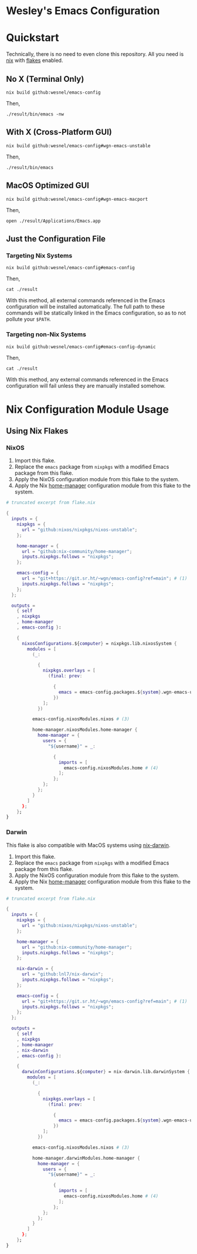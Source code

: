 # Wesley's Emacs Configuration

# Quickstart

Technically, there is no need to even clone this repository. All you need is [nix](https://github.com/NixOS/nix) with [flakes](https://xeiaso.net/blog/nix-flakes-1-2022-02-21) enabled.

## No X (Terminal Only)

``` shell
nix build github:wesnel/emacs-config
```

Then,

``` shell
./result/bin/emacs -nw
```

## With X (Cross-Platform GUI)

``` shell
nix build github:wesnel/emacs-config#wgn-emacs-unstable
```

Then,

``` shell
./result/bin/emacs
```

## MacOS Optimized GUI

``` shell
nix build github:wesnel/emacs-config#wgn-emacs-macport
```

Then,

``` shell
open ./result/Applications/Emacs.app
```

## Just the Configuration File

### Targeting Nix Systems

``` shell
nix build github:wesnel/emacs-config#emacs-config
```

Then,

``` shell
cat ./result
```

With this method, all external commands referenced in the Emacs configuration will be installed automatically.  The full path to these commands will be statically linked in the Emacs configuration, so as to not pollute your `$PATH`.

### Targeting non-Nix Systems

``` shell
nix build github:wesnel/emacs-config#emacs-config-dynamic
```

Then,

``` shell
cat ./result
```

With this method, any external commands referenced in the Emacs configuration will fail unless they are manually installed somehow.

# Nix Configuration Module Usage

## Using Nix Flakes

### NixOS

1. Import this flake.
2. Replace the `emacs` package from `nixpkgs` with a modified Emacs package from this flake.
3. Apply the NixOS configuration module from this flake to the system.
4. Apply the Nix [home-manager](https://github.com/nix-community/home-manager) configuration module from this flake to the system.

``` nix
# truncated excerpt from flake.nix

{
  inputs = {
    nixpkgs = {
      url = "github:nixos/nixpkgs/nixos-unstable";
    };

    home-manager = {
      url = "github:nix-community/home-manager";
      inputs.nixpkgs.follows = "nixpkgs";
    };

    emacs-config = {
      url = "git+https://git.sr.ht/~wgn/emacs-config?ref=main"; # (1)
      inputs.nixpkgs.follows = "nixpkgs";
    };
  };

  outputs =
    { self
    , nixpkgs
    , home-manager
    , emacs-config }:

    {
      nixosConfigurations.${computer} = nixpkgs.lib.nixosSystem {
        modules = [
          (_:

            {
              nixpkgs.overlays = [
                (final: prev:

                  {
                    emacs = emacs-config.packages.${system}.wgn-emacs-unstable; # (2)
                  })
              ];
            })

          emacs-config.nixosModules.nixos # (3)

          home-manager.nixosModules.home-manager {
            home-manager = {
              users = {
                "${username}" = _:

                  {
                    imports = [
                      emacs-config.nixosModules.home # (4)
                    ];
                  };
              };
            };
          }
        ]
      };
    };
}
```

### Darwin

This flake is also compatible with MacOS systems using [nix-darwin](https://github.com/LnL7/nix-darwin).

1. Import this flake.
2. Replace the `emacs` package from `nixpkgs` with a modified Emacs package from this flake.
3. Apply the NixOS configuration module from this flake to the system.
4. Apply the Nix [home-manager](https://github.com/nix-community/home-manager) configuration module from this flake to the system.

``` nix
# truncated excerpt from flake.nix

{
  inputs = {
    nixpkgs = {
      url = "github:nixos/nixpkgs/nixos-unstable";
    };

    home-manager = {
      url = "github:nix-community/home-manager";
      inputs.nixpkgs.follows = "nixpkgs";
    };

    nix-darwin = {
      url = "github:lnl7/nix-darwin";
      inputs.nixpkgs.follows = "nixpkgs";
    };

    emacs-config = {
      url = "git+https://git.sr.ht/~wgn/emacs-config?ref=main"; # (1)
      inputs.nixpkgs.follows = "nixpkgs";
    };
  };

  outputs =
    { self
    , nixpkgs
    , home-manager
    , nix-darwin
    , emacs-config }:

    {
      darwinConfigurations.${computer} = nix-darwin.lib.darwinSystem {
        modules = [
          (_:

            {
              nixpkgs.overlays = [
                (final: prev:

                  {
                    emacs = emacs-config.packages.${system}.wgn-emacs-unstable; # (2)
                  })
              ];
            })

          emacs-config.nixosModules.nixos # (3)

          home-manager.darwinModules.home-manager {
            home-manager = {
              users = {
                "${username}" = _:

                  {
                    imports = [
                      emacs-config.nixosModules.home # (4)
                    ];
                  };
              };
            };
          }
        ]
      };
    };
}
```
